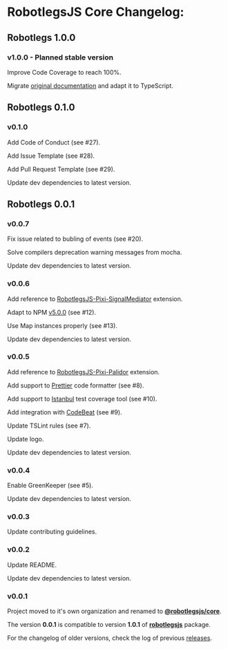# RobotlegsJS Core Changelog:

## Robotlegs 1.0.0

### v1.0.0 - Planned stable version

Improve Code Coverage to reach 100%.

Migrate [original documentation](https://github.com/robotlegs/robotlegs-framework/blob/master/src/readme.md) and adapt it to TypeScript.

## Robotlegs 0.1.0

### v0.1.0

Add Code of Conduct (see #27).

Add Issue Template (see #28).

Add Pull Request Template (see #29).

Update dev dependencies to latest version.

## Robotlegs 0.0.1

### v0.0.7

Fix issue related to bubling of events (see #20).

Solve compilers deprecation warning messages from mocha.

Update dev dependencies to latest version.

### v0.0.6

Add reference to [RobotlegsJS-Pixi-SignalMediator](https://github.com/RobotlegsJS/RobotlegsJS-Pixi-SignalMediator) extension.

Adapt to NPM [v5.0.0](http://blog.npmjs.org/post/161081169345/v500) (see #12).

Use Map instances properly (see #13).

Update dev dependencies to latest version.

### v0.0.5

Add reference to [RobotlegsJS-Pixi-Palidor](https://github.com/RobotlegsJS/RobotlegsJS-Pixi-Palidor) extension.

Add support to [Prettier](https://prettier.io) code formatter (see #8).

Add support to [Istanbul](https://istanbul.js.org) test coverage tool (see #10).

Add integration with [CodeBeat](https://codebeat.co) (see #9).

Update TSLint rules (see #7).

Update logo.

Update dev dependencies to latest version.

### v0.0.4

Enable GreenKeeper (see #5).

Update dev dependencies to latest version.

### v0.0.3

Update contributing guidelines.

### v0.0.2

Update README.

Update dev dependencies to latest version.

### v0.0.1

Project moved to it's own organization and renamed to [**@robotlegsjs/core**](https://www.npmjs.com/package/@robotlegsjs/core).

The version **0.0.1** is compatible to version **1.0.1** of [**robotlegsjs**](https://www.npmjs.com/package/robotlegs) package.

For the changelog of older versions, check the log of previous [releases](https://github.com/GoodgameStudios/RobotlegsJS/releases).
